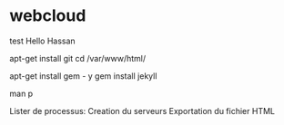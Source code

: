 # webcloud

test
Hello Hassan

apt-get install git
cd /var/www/html/

apt-get install gem - y
gem install jekyll

man p

Lister de processus:
   Creation du serveurs
   Exportation du fichier HTML
   
   

